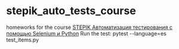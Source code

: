 # stepik_auto_tests_course
homeworks for the course
[STEPIK Автоматизация тестирования с помощью Selenium и Python](https://stepik.org/course/575/syllabus)
Run the test: pytest --language=es test_items.py 